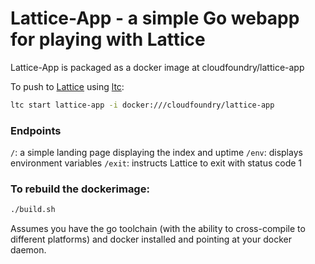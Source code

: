 # Lattice-App - a simple Go webapp for playing with Lattice

Lattice-App is packaged as a docker image at cloudfoundry/lattice-app

To push to [Lattice](https://github.com/pivotal-cf-experimental/lattice) using [ltc](https://github.com/pivotal-cf-experimental/lattice-cli):

```bash
ltc start lattice-app -i docker:///cloudfoundry/lattice-app
```

### Endpoints

`/`: a simple landing page displaying the index and uptime
`/env`: displays environment variables
`/exit`: instructs Lattice to exit with status code 1

### To rebuild the dockerimage:

```bash
./build.sh
```

Assumes you have the go toolchain (with the ability to cross-compile to different platforms) and docker installed and pointing at your docker daemon.